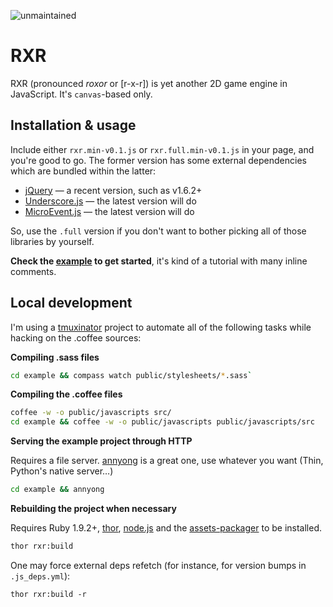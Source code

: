 ![unmaintained](http://img.shields.io/badge/status-unmaintained-red.png)

# RXR

RXR (pronounced *roxor* or [r-x-r]) is yet another 2D game engine in JavaScript. It's `canvas`-based only.

## Installation & usage

Include either `rxr.min-v0.1.js` or `rxr.full.min-v0.1.js` in your page, and you're good to go. The former version has some external dependencies which are bundled within the latter:

* [jQuery](http://jquery.com/) — a recent version, such as v1.6.2+
* [Underscore.js](http://documentcloud.github.com/underscore/) — the latest version will do
* [MicroEvent.js](https://github.com/jeromeetienne/microevent.js) — the latest version will do

So, use the `.full` version if you don't want to bother picking all of those libraries by yourself.

**Check the [example](https://github.com/chikamichi/rxr/tree/master/example) to get started**, it's kind of a tutorial with many inline comments.

## Local development

I'm using a [tmuxinator](https://github.com/aziz/tmuxinator) project to automate all of the following tasks while hacking on the .coffee sources:

**Compiling .sass files**

``` bash
cd example && compass watch public/stylesheets/*.sass`
```

**Compiling the .coffee files**

``` bash
coffee -w -o public/javascripts src/
cd example && coffee -w -o public/javascripts public/javascripts/src
```

**Serving the example project through HTTP**

Requires a file server. [annyong](https://github.com/remiprev/annyong) is a great one, use whatever you want (Thin, Python's native server…)

``` bash
cd example && annyong
```

**Rebuilding the project when necessary**

Requires Ruby 1.9.2+, [thor](https://github.com/wycats/thor), [node.js](http://nodejs.org/) and the [assets-packager](https://github.com/GoalSmashers/assets-packager) to be installed.

``` bash
thor rxr:build
```

One may force external deps refetch (for instance, for version bumps in `.js_deps.yml`):

```
thor rxr:build -r
```
